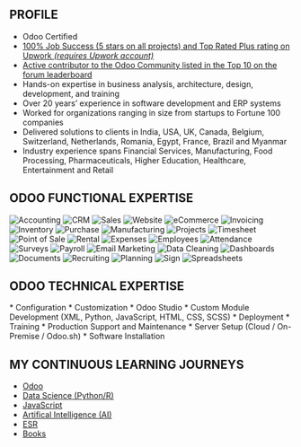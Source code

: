 ## PROFILE
* Odoo Certified
* [100% Job Success (5 stars on all projects) and Top Rated Plus rating on Upwork _(requires Upwork account)_](https://www.upwork.com/freelancers/~012317d22ee7e46a87)
* [Active contributor to the Odoo Community listed in the Top 10 on the forum leaderboard](https://www.odoo.com/profile/users)
* Hands-on expertise in business analysis, architecture, design, development, and training
* Over 20 years’ experience in software development and ERP systems
* Worked for organizations ranging in size from startups to Fortune 100 companies
* Delivered solutions to clients in India, USA, UK, Canada, Belgium, Switzerland, Netherlands, Romania, Egypt, France, Brazil and Myanmar
* Industry experience spans Financial Services, Manufacturing, Food Processing, Pharmaceuticals, Higher Education, Healthcare, Entertainment and Retail


## ODOO FUNCTIONAL EXPERTISE
![Accounting](https://badgen.net/static/Odoo/Accounting/purple?scale=1.5)
![CRM](https://badgen.net/static/Odoo/CRM/purple?scale=1.5)
![Sales](https://badgen.net/static/Odoo/Sales/purple?scale=1.5)
![Website](https://badgen.net/static/Odoo/Website/purple?scale=1.5)
![eCommerce](https://badgen.net/static/Odoo/eCommerce/purple?scale=1.5)
![Invoicing](https://badgen.net/static/Odoo/Invoicing/purple?scale=1.5)
![Inventory](https://badgen.net/static/Odoo/Inventory/purple?scale=1.5)
![Purchase](https://badgen.net/static/Odoo/Purchase/purple?scale=1.5)
![Manufacturing](https://badgen.net/static/Odoo/Manufacturing/purple?scale=1.5)
![Projects](https://badgen.net/static/Odoo/Projects/purple?scale=1.5)
![Timesheet](https://badgen.net/static/Odoo/Timesheet/purple?scale=1.5)
![Point of Sale](https://badgen.net/static/Odoo/Point%20of%20Sale/purple?scale=1.5)
![Rental](https://badgen.net/static/Odoo/Rental/purple?scale=1.5)
![Expenses](https://badgen.net/static/Odoo/Expenses/purple?scale=1.5)
![Employees](https://badgen.net/static/Odoo/Employees/purple?scale=1.5)
![Attendance](https://badgen.net/static/Odoo/Attendance/purple?scale=1.5)
![Surveys](https://badgen.net/static/Odoo/Surveys/purple?scale=1.5)
![Payroll](https://badgen.net/static/Odoo/Payroll/purple?scale=1.5)
![Email Marketing](https://badgen.net/static/Odoo/Email%20Marketing/purple?scale=1.5)
![Data Cleaning](https://badgen.net/static/Odoo/Data%20Cleaning/purple?scale=1.5)
![Dashboards](https://badgen.net/static/Odoo/Dashboards/purple?scale=1.5)
![Documents](https://badgen.net/static/Odoo/Documents/purple?scale=1.5)
![Recruiting](https://badgen.net/static/Odoo/Recruiting/purple?scale=1.5)
![Planning](https://badgen.net/static/Odoo/Planning/purple?scale=1.5)
![Sign](https://badgen.net/static/Odoo/Sign/purple?scale=1.5)
![Spreadsheets](https://badgen.net/static/Odoo/Spreadsheets/purple?scale=1.5)


## ODOO TECHNICAL EXPERTISE
  \* Configuration * Customization * Odoo Studio
  \* Custom Module Development (XML, Python, JavaScript, HTML, CSS, SCSS)
  \* Deployment * Training * Production Support and Maintenance
  \* Server Setup (Cloud / On-Premise / Odoo.sh) * Software Installation


## MY CONTINUOUS LEARNING JOURNEYS
* [Odoo](md/odoo.md)
* [Data Science (Python/R)](md/python.md)
* [JavaScript](md/javascript.md)
* [Artifical Intelligence (AI)](md/ai.md)
* [ESR](md/ESR.md)
* [Books](md/books.md)

